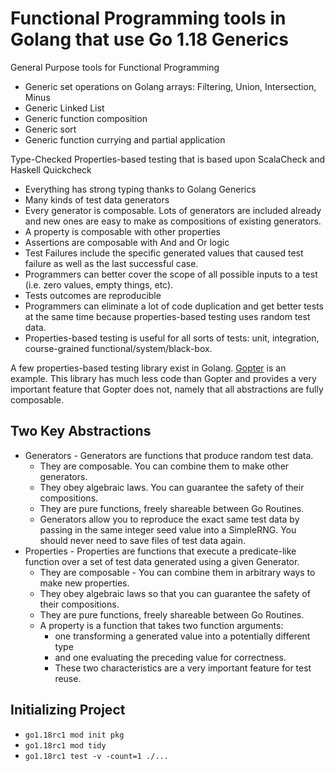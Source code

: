 # Functional Programming tools in Golang that use Go 1.18 Generics

General Purpose tools for Functional Programming

- Generic set operations on Golang arrays: Filtering, Union, Intersection, Minus
- Generic Linked List
- Generic function composition
- Generic sort
- Generic function currying and partial application

Type-Checked Properties-based testing that is based upon ScalaCheck and Haskell Quickcheck

- Everything has strong typing thanks to Golang Generics
- Many kinds of test data generators
- Every generator is composable. Lots of generators are included already and new ones are easy to make as compositions of existing generators.
- A property is composable with other properties
- Assertions are composable with And and Or logic
- Test Failures include the specific generated values that caused test failure as well as the last successful case.
- Programmers can better cover the scope of all possible inputs to a test (i.e. zero values, empty things, etc).
- Tests outcomes are reproducible
- Programmers can eliminate a lot of code duplication and get better tests at the same time because properties-based testing uses random test data.
- Properties-based testing is useful for all sorts of tests: unit, integration, course-grained functional/system/black-box.

A few properties-based testing library exist in Golang. [Gopter](https://github.com/leanovate/gopter/) is an example. This library has much less code than Gopter and provides a very important feature that Gopter does not, namely that all abstractions are fully composable.

## Two Key Abstractions

- Generators - Generators are functions that produce random test data.
  - They are composable. You can combine them to make other generators.
  - They obey algebraic laws. You can guarantee the safety of their compositions.
  - They are pure functions, freely shareable between Go Routines.
  - Generators allow you to reproduce the exact same test data by passing in the same integer seed value into a SimpleRNG.  You should never need to save files of test data again.
- Properties - Properties are functions that execute a predicate-like function over a set of test data generated using a given Generator.
  - They are composable - You can combine them in arbitrary ways to make new properties.
  - They obey algebraic laws so that you can guarantee the safety of their compositions.
  - They are pure functions, freely shareable between Go Routines.  
  - A property is a function that takes two function arguments:
    - one transforming a generated value into a potentially different type
    - and one evaluating the preceding value for correctness.
    - These two characteristics are a very important feature for test reuse.

## Initializing Project

- `go1.18rc1 mod init pkg`
- `go1.18rc1 mod tidy`
- `go1.18rc1 test -v -count=1 ./...`
